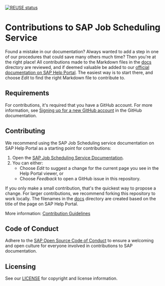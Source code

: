 [![REUSE status](https://api.reuse.software/badge/github.com/SAP-docs/btp-job-scheduling-service)](https://api.reuse.software/info/github.com/SAP-docs/btp-job-scheduling-service)

# Contributions to SAP Job Scheduling Service

Found a mistake in our documentation? Always wanted to add a step in one of our procedures that could save many others much time? Then you're at the right place! All contributions made to the Markdown files in the [docs](docs) directory are reviewed, and if deemed valuable be added to our [official documentation on SAP Help Portal](https://help.sap.com/docs/JOB_SCHEDULER/07b57c2f4b944bcd8470d024723a1631/22c2df4d22cb4a05af4c9502a67597ae.html). The easiest way is to start there, and choose _Edit_ to find the right Markdown file to contribute to.

## Requirements

For contributions, it's required that you have a GitHub account. For more information, see [Signing up for a new GitHub account](https://docs.github.com/en/github/getting-started-with-github/signing-up-for-a-new-github-account) in the GitHub documentation.


## Contributing

We recommend using the SAP Job Scheduling service documentation on SAP Help Portal as a starting point for contributions:

1. Open the [SAP Job Scheduling Service Documentation](https://help.sap.com/docs/JOB_SCHEDULER/07b57c2f4b944bcd8470d024723a1631/22c2df4d22cb4a05af4c9502a67597ae.html).
1. You can either:
    * Choose *Edit* to suggest a change for the current page you see in the Help Portal viewer, or
    * Choose *Feedback* to open a GitHub issue in this repository.

If you only make a small contribution, that's the quickest way to propose a change. For larger contributions, we recommend forking this repository to work locally. The filenames in the [docs](docs) directory are created based on the title of the page on SAP Help Portal.

More information: [Contribution Guidelines](https://help.sap.com/products/open-documentation-initiative/contribution-guidelines/readme.html)

## Code of Conduct

Adhere to the [SAP Open Source Code of Conduct](https://github.com/SAP-docs/.github/blob/main/CODE_OF_CONDUCT.md) to ensure a welcoming and open culture for everyone involved in contributions to SAP documentation.

## Licensing

See our [LICENSE](LICENSE) for copyright and license information.










